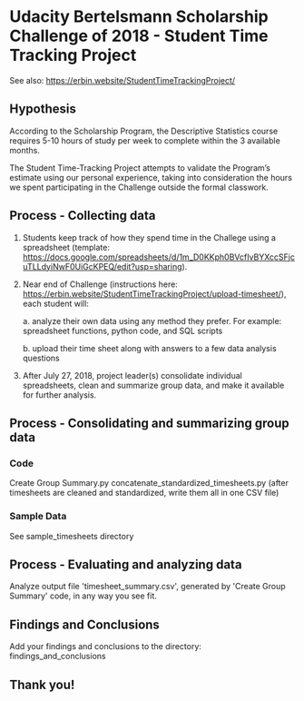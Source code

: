 # Udacity Bertelsmann Scholarship Challenge of 2018 - Student Time Tracking Project
See also: https://erbin.website/StudentTimeTrackingProject/

## Hypothesis
According to the Scholarship Program, the Descriptive Statistics course requires 5-10 hours of study per week to complete within the 3 available months.

The Student Time-Tracking Project attempts to validate the Program’s estimate using our personal experience, taking into consideration the hours we spent participating in the Challenge outside the formal classwork.

## Process - Collecting data
1. Students keep track of how they spend time in the Challege using a spreadsheet (template: https://docs.google.com/spreadsheets/d/1m_D0KKph0BVcfIvBYXccSFjcuTLLdyiNwF0UiGcKPEQ/edit?usp=sharing).
2. Near end of Challenge (instructions here: https://erbin.website/StudentTimeTrackingProject/upload-timesheet/), each student will:

   a. analyze their own data using any method they prefer. For example: spreadsheet functions, python code, and SQL scripts
   
   b. upload their time sheet along with answers to a few data analysis questions 
   
3. After July 27, 2018, project leader(s) consolidate individual spreadsheets, clean and summarize group data, and make it available for further analysis.

## Process - Consolidating and summarizing group data
### Code
Create Group Summary.py 
concatenate_standardized_timesheets.py (after timesheets are cleaned and standardized, write them all in one CSV file)

### Sample Data
See sample_timesheets directory

## Process - Evaluating and analyzing data
Analyze output file 'timesheet_summary.csv', generated by 'Create Group Summary' code, in any way you see fit. 

## Findings and Conclusions
Add your findings and conclusions to the directory: findings_and_conclusions

## Thank you!
